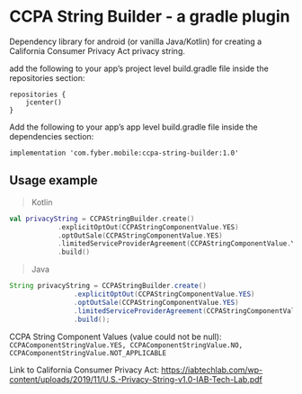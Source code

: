 CCPA String Builder - a gradle plugin
=======================================================================

Dependency library for android (or vanilla Java/Kotlin) for creating a California Consumer Privacy Act privacy string.


add the following to your app’s project level build.gradle file inside the repositories section:
```
repositories {
    jcenter()
}
```

Add the following to your app’s app level build.gradle file inside the dependencies section:
```
implementation 'com.fyber.mobile:ccpa-string-builder:1.0'
```

Usage example
-----------------------------------------------------------------------
> Kotlin
```kotlin
val privacyString = CCPAStringBuilder.create()
            .explicitOptOut(CCPAStringComponentValue.YES)
            .optOutSale(CCPAStringComponentValue.YES)
            .limitedServiceProviderAgreement(CCPAStringComponentValue.YES)
            .build()
```
> Java
```java
String privacyString = CCPAStringBuilder.create()
                .explicitOptOut(CCPAStringComponentValue.YES)
                .optOutSale(CCPAStringComponentValue.YES)
                .limitedServiceProviderAgreement(CCPAStringComponentValue.YES)
                .build();
```

CCPA String Component Values (value could not be null):
```CCPAComponentStringValue.YES, CCPAComponentStringValue.NO, CCPAComponentStringValue.NOT_APPLICABLE```


Link to California Consumer Privacy Act:
https://iabtechlab.com/wp-content/uploads/2019/11/U.S.-Privacy-String-v1.0-IAB-Tech-Lab.pdf